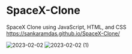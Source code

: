 # SpaceX-Clone
SpaceX Clone using JavaScript, HTML, and CSS
https://sankaramdas.github.io/SpaceX-Clone/

![2023-02-02](https://user-images.githubusercontent.com/31897843/216284498-ab9deab0-5a64-4b2a-98c4-9e8540099e90.png)
![2023-02-02 (1)](https://user-images.githubusercontent.com/31897843/216284431-1c29cf10-ccb6-4539-a060-ec30129ea095.png)
